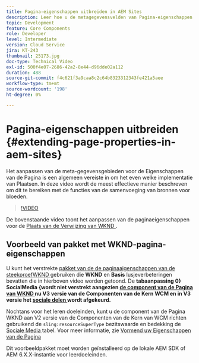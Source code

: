 ```yaml
---
title: Pagina-eigenschappen uitbreiden in AEM Sites
description: Leer hoe u de metagegevensvelden van Pagina-eigenschappen in Adobe Experience Manager Sites kunt uitbreiden. In deze video wordt de meest effectieve manier beschreven om dit te bereiken met de functies van de samenvoeging van bronnen voor bloeden.
topic: Development
feature: Core Components
role: Developer
level: Intermediate
version: Cloud Service
jira: KT-243
thumbnail: 25173.jpg
doc-type: Technical Video
exl-id: 500f4e07-2686-42a2-8e44-d96dde02a112
duration: 488
source-git-commit: f4c621f3a9caa8c2c64b8323312343fe421a5aee
workflow-type: tm+mt
source-wordcount: '198'
ht-degree: 0%

---
```


# Pagina-eigenschappen uitbreiden {#extending-page-properties-in-aem-sites}

Het aanpassen van de meta-gegevensgebieden voor de Eigenschappen van de Pagina is een algemeen vereiste in om het even welke implementatie van Plaatsen. In deze video wordt de meest effectieve manier beschreven om dit te bereiken met de functies van de samenvoeging van bronnen voor bloeden.

>[!VIDEO](https://video.tv.adobe.com/v/25173?quality=12&learn=on)

De bovenstaande video toont het aanpassen van de paginaeigenschappen voor de [ Plaats van de Verwijzing van WKND ](https://github.com/adobe/aem-guides-wknd).

## Voorbeeld van pakket met WKND-pagina-eigenschappen

U kunt het verstrekte [ pakket van de de paginaaigenschappen van de steekproefWKND ](./assets/WKND-PageProperties-Example-Dialog-1.0.zip) gebruiken die **WKND** en **Basis** lusjeverbeteringen bevatten die in hierboven video worden getoond. De **tabaanpassing 0} SocialMedia {wordt niet verstrekt aangezien [ de component van de Pagina van WKND ](https://github.com/adobe/aem-guides-wknd/blob/main/ui.apps/src/main/content/jcr_root/apps/wknd/components/page/.content.xml#L5) nu V3 versie van de Componenten van de Kern WCM en in V3 versie het [ sociale delen ](https://github.com/adobe/aem-core-wcm-components/pull/1930) wordt afgekeurd.**

Nochtans voor het leren doeleinden, kunt u de component van de Pagina WKND aan V2 versie van de Componenten van de Kern van WCM richten gebruikend de `sling:resourceSuperType` bezitswaarde en bedekking de [ Sociale Media ](https://github.com/adobe/aem-core-wcm-components/blob/main/content/src/content/jcr_root/apps/core/wcm/components/page/v2/page/_cq_dialog/.content.xml#L95) tabel. Voor meer informatie, zie [ Vormend uw Eigenschappen van de Pagina ](https://experienceleague.adobe.com/docs/experience-manager-65/developing/extending-aem/page-properties-views.html#configuring-your-page-properties)

Dit voorbeeldpakket moet worden geïnstalleerd op de lokale AEM SDK of AEM 6.X.X-instantie voor leerdoeleinden.
